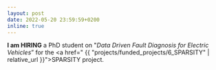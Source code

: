 ```yaml
---
layout: post
date: 2022-05-20 23:59:59+0200
inline: true
---
```



<!-- ![DISC_banner](/assets/img/news/poster_02_banner_short.jpg){:class="img-responsive"} -->

**I am HIRING** a PhD student on "_Data Driven Fault Diagnosis for Electric Vehicles_” for the <a href=" {{ "projects/funded_projects/6_SPARSITY" | relative_url }}">SPARSITY</a> project.

<div>
    <img class="img-fluid rounded" src="{{ '/assets/img/news/T2022_78462_small.jpg' | relative_url }}" alt="" title="Fault tolerance concept"/>
</div>